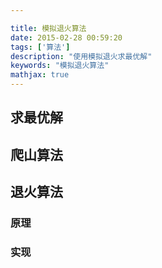 ```yaml
---

title: 模拟退火算法
date: 2015-02-28 00:59:20
tags: ['算法']
description: "使用模拟退火求最优解"
keywords: "模拟退火算法"
mathjax: true
---
```



## 求最优解


## 爬山算法

## 退火算法
### 原理

### 实现